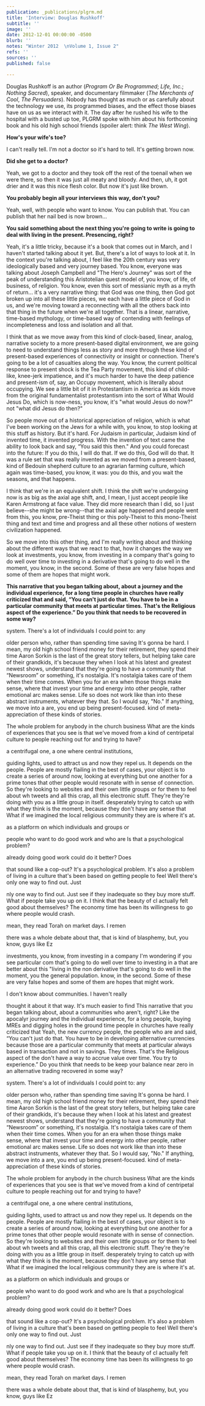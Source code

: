 ```yaml
---
publication: _publications/plgrm.md
title: 'Interview: Douglas Rushkoff'
subtitle: ''
image: ''
date: 2012-12-01 00:00:00 -0500
blurb: ''
notes: "Winter 2012  \nVolume 1, Issue 2"
refs: ''
sources: ''
published: false

---
```

Douglas Rushkoff is an author (_Program Or Be Programmed_; _Life, Inc._; _Nothing Sacred_), speaker, and documentary filmmaker (_The Merchants of Cool_, _The Persuaders_). Nobody has thought as much or as carefully about the technology we use, its programmed biases, and the effect those biases have on us as we interact with it. The day after he rushed his wife to the hospital with a busted up toe, PLGRM spoke with him about his forthcoming book and his old high school friends (spoiler alert: think _The West Wing_).

**How's your wife's toe?**

I can't really tell. I'm not a doctor so it's hard to tell. It's getting brown now.

**Did she get to a doctor?**

Yeah, we got to a doctor and they took off the rest of the toenail when we were there, so then it was just all meaty and bloody. And then, uh, it got drier and it was this nice flesh color. But now it's just like brown.

**You probably begin all your interviews this way, don't you?**

Yeah, well, with people who want to know. You can publish that. You can publish that her nail bed is now brown...

**You said something about the next thing you're going to write is going to deal with living in the present. Presencing, right?**

Yeah, it's a little tricky, because it's a book that comes out in March, and I haven't started talking about it yet. But, there's a lot of ways to look at it. In the context you're talking about, I feel like the 20th century was very ideologically based and very journey based. You know, everyone was talking about Joseph Campbell and "The Hero's Journey" was sort of the peak of understanding this Aristotelian quest model of, you know, of life, of business, of religion. You know, even this sort of messianic myth as a myth of return... it's a very narrative thing: that God was one thing, then God got broken up into all these little pieces, we each have a little piece of God in us, and we're moving toward a reconnecting with all the others back into that thing in the future when we're all together. That is a linear, narrative, time-based mythology, or time-based way of contending with feelings of incompleteness and loss and isolation and all that.

I think that as we move away from this kind of clock-based, linear, analog, narrative society to a more present-based digital environment, we are going to need to understand things less as story and more through these kind of present-based experiences of connectivity or insight or connection. There's going to be a lot of casualties along the way. You know, the current political response to present shock is the Tea Party movement, this kind of child-like, knee-jerk impatience, and it's much harder to have the deep patience and present-ism of, say, an Occupy movement, which is literally about occupying. We see a little bit of it in Protestantism in America as kids move from the original fundamentalist protestantism into the sort of What Would Jesus Do, which is now-ness, you know, it's "what would Jesus do now?" not "what did Jesus do then?"

So people move out of a historical appreciation of religion, which is what I've been working on the Jews for a while with, you know, to stop looking at this stuff as history. But it's hard. For Judaism in particular, Judaism kind of invented time, it invented progress. With the invention of text came the ability to look back and say, “You said this then." And you could forecast into the future: If you do this, I will do that. If we do this, God will do that. It was a rule set that was really invented as we moved from a present-based, kind of Bedouin shepherd culture to an agrarian farming culture, which again was time-based, you know, it was: you do this, and you wait the seasons, and that happens.

I think that we're in an equivalent shift. I think the shift we're undergoing now is as big as the axial age shift, and, I mean, I just accept people like Karen Armstrong at face value. They did more research than I did, so I just believe--she might be wrong--that the axial age happened and people went from this, you know, pre-Theist thing or this poly-Theist to this mono-Theist thing and text and time and progress and all these other notions of western civilization happened.

So we move into this other thing, and I'm really writing about and thinking about the different ways that we react to that, how it changes the way we look at investments, you know, from investing in a company that's going to do well over time to investing in a derivative that's going to do well in the moment, you know, in the second. Some of these are very false hopes and some of them are hopes that might work. 

**This narrative that you began talking about, about a journey and the individual experience, for a long time people in churches have really criticized that and said, “You can't just do that. You have to be in a particular community that meets at particular times. That's the Religious aspect of the experience.” Do you think that needs to be recovered in some way?** 

system. There's a lot of individuals I could point to: any 

older person who, rather than spending time saving It's gonna be hard. I mean, my old high school friend money for their retirement, they spend their time Aaron Sorkin is the last of the great story tellers, but helping take care of their grandkids, it's because they when I look at his latest and greatest newest shows, understand that they're going to have a community that “Newsroom” or something, it's nostalgia. It's nostalgia takes care of them when their time comes. When you for an era when those things make sense, where that invest your time and energy into other people, rather emotional arc makes sense. Life so does not work like than into these abstract instruments, whatever they that. So I would say, "No." If anything, we move into a are, you end up being present-focused. kind of meta-appreciation of these kinds of stories. 

The whole problem for anybody in the church business What are the kinds of experiences that you see is that we've moved from a kind of centripetal culture to people reaching out for and trying to have? 

a centrifugal one, a one where central institutions, 

guiding lights, used to attract us and now they repel us. It depends on the people. People are mostly flailing in the best of cases, your object is to create a series of around now, looking at everything but one another for a prime tones that other people would resonate with in sense of connection. So they're looking to websites and their own little groups or for them to feel about wh tweets and all this crap, all this electronic stuff. They're they're doing with you as a little group in itself. desperately trying to catch up with what they think is the moment, because they don't have any sense that What if we imagined the local religious community they are is where it's at. 

as a platform on which individuals and groups or 

people who want to do good work and who are Is that a psychological problem? 

already doing good work could do it better? Does 

that sound like a cop-out? It's a psychological problem. It's also a problem of living in a culture that's been based on getting people to feel Well there's only one way to find out. Just 

nly one way to find out. Just see if they inadequate so they buy more stuff. What if people take you up on it. I think that the beauty of cl actually felt good about themselves? The economy time has been its willingness to go where people would crash. 

mean, they read Torah on market days. I remen 

there was a whole debate about that, that is kind of blasphemy, but, you know, guys like Ez

investments, you know, from investing in a company I'm wondering if you see particular com that's going to do well over time to investing in a that are better about this "living in the non derivative that's going to do well in the moment, you the general population. know, in the second. Some of these are very false hopes and some of them are hopes that might work. 

I don't know about communities. I haven't really 

thought it about it that way. It's much easier to find This narrative that you began talking about, about a communities who aren't, right? Like the apocalyr journey and the individual experience, for a long people, buying MREs and digging holes in the ground time people in churches have really criticized that Yeah, the new currency people, the people who are and said, “You can't just do that. You have to be in developing alternative currencies because those are a particular community that meets at particular always based in transaction and not in savings. They times. That's the Religious aspect of the don't have a way to accrue value over time. You try to experience.” Do you think that needs to be keep your balance near zero in an alternative trading recovered in some way? 

system. There's a lot of individuals I could point to: any 

older person who, rather than spending time saving It's gonna be hard. I mean, my old high school friend money for their retirement, they spend their time Aaron Sorkin is the last of the great story tellers, but helping take care of their grandkids, it's because they when I look at his latest and greatest newest shows, understand that they're going to have a community that “Newsroom” or something, it's nostalgia. It's nostalgia takes care of them when their time comes. When you for an era when those things make sense, where that invest your time and energy into other people, rather emotional arc makes sense. Life so does not work like than into these abstract instruments, whatever they that. So I would say, "No." If anything, we move into a are, you end up being present-focused. kind of meta-appreciation of these kinds of stories. 

The whole problem for anybody in the church business What are the kinds of experiences that you see is that we've moved from a kind of centripetal culture to people reaching out for and trying to have? 

a centrifugal one, a one where central institutions, 

guiding lights, used to attract us and now they repel us. It depends on the people. People are mostly flailing in the best of cases, your object is to create a series of around now, looking at everything but one another for a prime tones that other people would resonate with in sense of connection. So they're looking to websites and their own little groups or for them to feel about wh tweets and all this crap, all this electronic stuff. They're they're doing with you as a little group in itself. desperately trying to catch up with what they think is the moment, because they don't have any sense that What if we imagined the local religious community they are is where it's at. 

as a platform on which individuals and groups or 

people who want to do good work and who are Is that a psychological problem? 

already doing good work could do it better? Does 

that sound like a cop-out? It's a psychological problem. It's also a problem of living in a culture that's been based on getting people to feel Well there's only one way to find out. Just 

nly one way to find out. Just see if they inadequate so they buy more stuff. What if people take you up on it. I think that the beauty of cl actually felt good about themselves? The economy time has been its willingness to go where people would crash. 

mean, they read Torah on market days. I remen 

there was a whole debate about that, that is kind of blasphemy, but, you know, guys like Ez